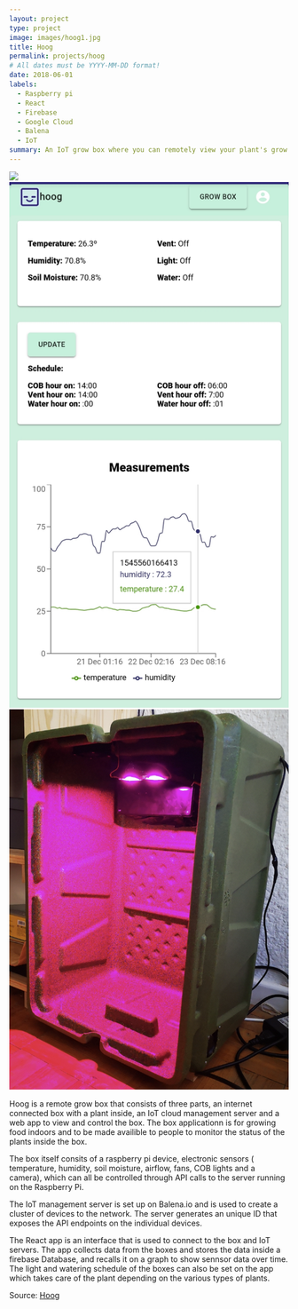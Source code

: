 ```yaml
---
layout: project
type: project
image: images/hoog1.jpg
title: Hoog
permalink: projects/hoog
# All dates must be YYYY-MM-DD format!
date: 2018-06-01
labels:
  - Raspberry pi
  - React
  - Firebase
  - Google Cloud
  - Balena
  - IoT
summary: An IoT grow box where you can remotely view your plant's grow state and set the grow cycle
---
```


<div class="ui medium rounded images">
  <img class="ui image" src="../images/hoog2.jpg">
  <img class="ui image" src="../images/hoog3.jpg">
  <img class="ui image" src="../images/hoog4.png">
</div>

Hoog is a remote grow box that consists of three parts, an internet connected box with a plant inside, an IoT cloud management server and a web app to view and control the box. The box applicationn is for growing food indoors and to be made availible to people to monitor the status of the plants inside the box. 

The box itself consits of a raspberry pi device, electronic sensors ( temperature, humidity, soil moisture, airflow, fans, COB lights and a camera), which can all be controlled through API calls to the server running on the Raspberry Pi. 

The IoT management server is set up on Balena.io and is used to create a cluster of devices to the network. The server generates an unique ID that exposes the API endpoints on the individual devices. 

The React app is an interface that is used to connect to the box and IoT servers. The app collects data from the boxes and stores the data inside a firebase Database, and recalls it on a graph to show sennsor data over time. The light and watering schedule of the boxes can also be set on the app which takes care of the plant depending on the various types of plants.


Source: <a href="https://github.com/Stephan-e/hoog_server"><i class="large github icon"></i>Hoog</a>


